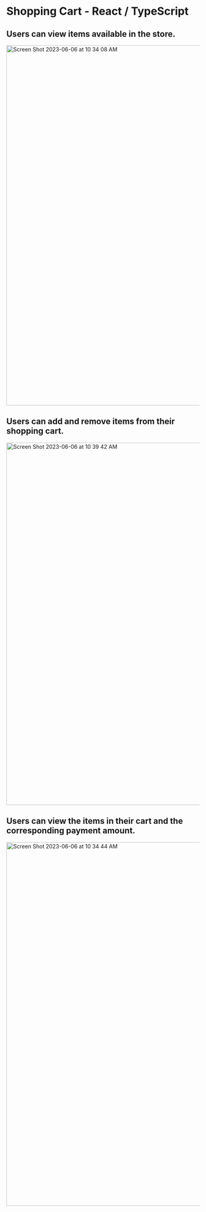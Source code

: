 # Shopping Cart - React / TypeScript

## Users can view items available in the store.
 
<img width="940" alt="Screen Shot 2023-06-06 at 10 34 08 AM" src="https://github.com/srehan17/shoppingCart-ReactTS/assets/28539842/741132c1-63c9-41be-a2e7-455d1d252d25">

## Users can add and remove items from their shopping cart.

<img width="946" alt="Screen Shot 2023-06-06 at 10 39 42 AM" src="https://github.com/srehan17/shoppingCart-ReactTS/assets/28539842/b3454a7d-de49-4d53-82c2-3e1dde97ca8a">

## Users can view the items in their cart and the corresponding payment amount.

<img width="949" alt="Screen Shot 2023-06-06 at 10 34 44 AM" src="https://github.com/srehan17/shoppingCart-ReactTS/assets/28539842/17e747df-7239-46fb-8c31-cadde64ea575">



